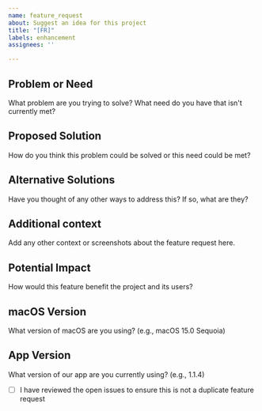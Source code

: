 ```yaml
---
name: feature_request
about: Suggest an idea for this project
title: "[FR]"
labels: enhancement
assignees: ''

---
```


## Problem or Need
What problem are you trying to solve? What need do you have that isn't currently met?

## Proposed Solution
How do you think this problem could be solved or this need could be met?

## Alternative Solutions
Have you thought of any other ways to address this? If so, what are they?

## Additional context
Add any other context or screenshots about the feature request here.

## Potential Impact
How would this feature benefit the project and its users?

## macOS Version
What version of macOS are you using? (e.g., macOS 15.0 Sequoia)

## App Version
What version of our app are you currently using? (e.g., 1.1.4)

<!-- You must make sure you've reviewed existing issues before submitting a new one. -->
- [ ] I have reviewed the open issues to ensure this is not a duplicate feature request
